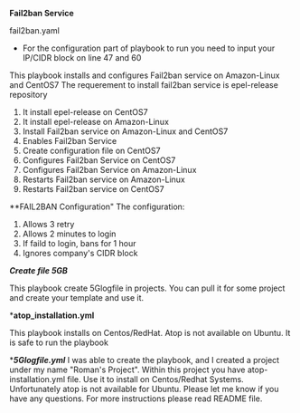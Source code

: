 ******Fail2ban Service******

fail2ban.yaml

* For the configuration part of playbook to run you need to input your IP/CIDR block on line 47 and 60

This playbook installs and configures Fail2ban service on Amazon-Linux and CentOS7 
The requerement to install fail2ban service is epel-release repository
1. It install epel-release on CentOS7 
2. It install epel-release on Amazon-Linux
3. Install Fail2ban service on Amazon-Linux and CentOS7 
4. Enables Fail2ban Service
5. Create configuration file on CentOS7
6. Configures Fail2ban Service on CentOS7
7. Configures Fail2ban Service on Amazon-Linux
8. Restarts Fail2ban service on Amazon-Linux
9. Restarts Fail2ban service on CentOS7


**FAIL2BAN Configuration"
The configuration:
1. Allows 3 retry
2. Allows 2 minutes to login
3. If faild to login, bans for 1 hour
4. Ignores company's CIDR block


*****Create file 5GB*****

This playbook create 5Glogfile in projects.
You can pull it for some project
and create your template and use it. 




***atop_installation.yml**

This playbook installs on Centos/RedHat. 
Atop is not available on Ubuntu. 
It is safe to run the playbook

****5Glogfile.yml***
I was able to create the playbook, and I created a project under my name "Roman's Project". Within this project you have atop-installation.yml file. Use it to install on Centos/Redhat Systems.
Unfortunately atop is not available for Ubuntu. Please let me know if you have any questions. For more instructions please read README file.
